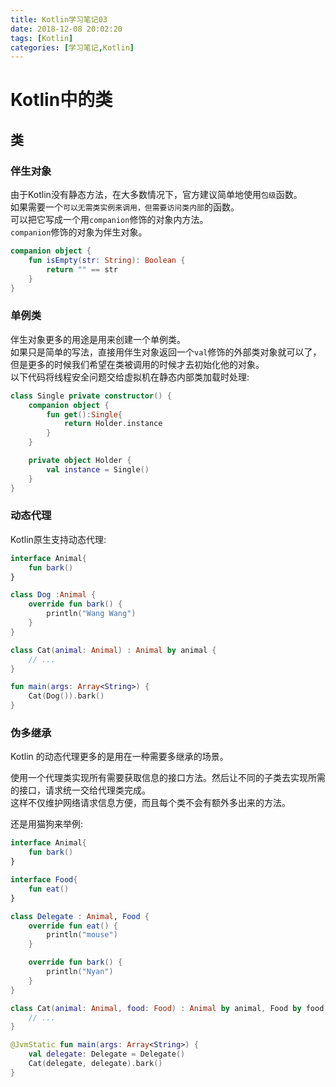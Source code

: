 ```yaml
---
title: Kotlin学习笔记03
date: 2018-12-08 20:02:20
tags: [Kotlin]
categories: [学习笔记,Kotlin]
---
```


# Kotlin中的类
## 类
### 伴生对象
由于Kotlin没有静态方法，在大多数情况下，官方建议简单地使用`包级`函数。  
如果需要一个`可以无需类实例来调用，但需要访问类内部`的函数。  
可以把它写成一个用`companion`修饰的对象内方法。  
`companion`修饰的对象为伴生对象。
```kotlin
companion object {
    fun isEmpty(str: String): Boolean {
        return "" == str
    }
}
```

### 单例类
伴生对象更多的用途是用来创建一个单例类。  
如果只是简单的写法，直接用伴生对象返回一个`val`修饰的外部类对象就可以了，  
但是更多的时候我们希望在类被调用的时候才去初始化他的对象。  
以下代码将线程安全问题交给虚拟机在静态内部类加载时处理:
```kotlin
class Single private constructor() {
    companion object {
        fun get():Single{
            return Holder.instance
        }
    }

    private object Holder {
        val instance = Single()
    }
}
```

<!-- more -->

### 动态代理
Kotlin原生支持动态代理:
```kotlin
interface Animal{
    fun bark()
}

class Dog :Animal {
    override fun bark() {
        println("Wang Wang")
    }
}

class Cat(animal: Animal) : Animal by animal {
    // ...
}

fun main(args: Array<String>) {
    Cat(Dog()).bark()
}
```

### 伪多继承
Kotlin 的动态代理更多的是用在一种需要多继承的场景。

使用一个代理类实现所有需要获取信息的接口方法。然后让不同的子类去实现所需的接口，请求统一交给代理类完成。  
这样不仅维护网络请求信息方便，而且每个类不会有额外多出来的方法。

还是用猫狗来举例:
```kotlin
interface Animal{
    fun bark()
}

interface Food{
    fun eat()
}

class Delegate : Animal, Food {
    override fun eat() {
        println("mouse")
    }

    override fun bark() {
        println("Nyan")
    }
}

class Cat(animal: Animal, food: Food) : Animal by animal, Food by food {
    // ...
}

@JvmStatic fun main(args: Array<String>) {
    val delegate: Delegate = Delegate()
    Cat(delegate, delegate).bark()
}
```